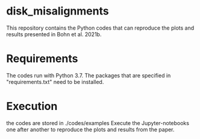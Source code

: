 # disk_misalignments
This repository contains the Python codes that can reproduce the plots and results presented in Bohn et al. 2021b.

# Requirements
The codes run with Python 3.7.
The packages that are specified in "requirements.txt" need to be installed.

# Execution
the codes are stored in ./codes/examples
Execute the Jupyter-notebooks one after another to reproduce the plots and results from the paper.
